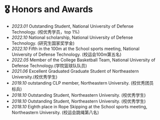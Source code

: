 # 🎖 Honors and Awards
- *2023.01* Outstanding Student, National University of Defense Technology. (校优秀学员，top 1%)
- *2022.10* National scholarship, National University of Defense Technology. (研究生国家奖学金)
- *2022.10* Fifth in the 100m at the School sports meeting, National University of Defense Technology. (校运会100m第五名)
- *2022.05* Member of the College Basketball Team, National University of Defense Technology.(学院篮球队队员)
- *2021.06* Excellent Graduated Graduate Student of Northeastern University.(校优秀学生)
- *2019.10* outstanding CLP member, Northeastern University. (校优秀团员标兵)
- *2018.10* Outstanding Student, Northeastern University. (校优秀学生)
- *2018.10* Outstanding Student, Northeastern University. (校优秀学生)
- *2018.10* Eighth place in Rope Skipping at the School sports meeting, Northeastern University. (校运会跳绳第八名)
  
